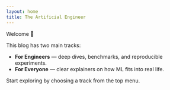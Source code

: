 ```yaml
---
layout: home
title: The Artificial Engineer
---
```


Welcome 👋  

This blog has two main tracks:  
- **For Engineers** — deep dives, benchmarks, and reproducible experiments.  
- **For Everyone** — clear explainers on how ML fits into real life.  

Start exploring by choosing a track from the top menu.

